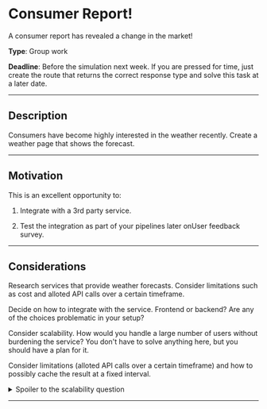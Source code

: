 # Consumer Report!

A consumer report has revealed a change in the market! 

**Type**: Group work

**Deadline**: Before the simulation next week. If you are pressed for time, just create the route that returns the correct response type and solve this task at a later date. 

---

## Description

Consumers have become highly interested in the weather recently. Create a weather page that shows the forecast. 

---

## Motivation

This is an excellent opportunity to: 

1. Integrate with a 3rd party service. 

2. Test the integration as part of your pipelines later onUser feedback survey.

---

## Considerations

Research services that provide weather forecasts. Consider limitations such as cost and alloted API calls over a certain timeframe.

Decide on how to integrate with the service. Frontend or backend? Are any of the choices problematic in your setup? 

Consider scalability. How would you handle a large number of users without burdening the service? You don't have to solve anything here, but you should have a plan for it.

Consider limitations (alloted API calls over a certain timeframe) and how to possibly cache the result at a fixed interval. 

<details> 
  <summary>Spoiler to the scalability question</summary>
   Hint: Caching
</details>

---

<!-- todo future: consider creating a competition / graph for that group whose forecast is the most accurate  -->
